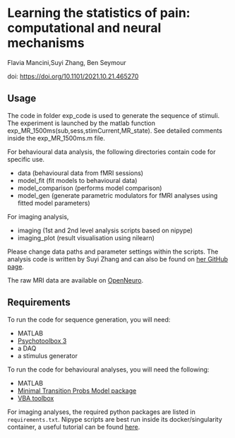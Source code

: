 # Learning the statistics of pain: computational and neural mechanisms

Flavia Mancini,Suyi Zhang, Ben Seymour

doi: https://doi.org/10.1101/2021.10.21.465270


## Usage

The code in folder exp_code is used to generate the sequence of stimuli.
The experiment is launched by the matlab function exp_MR_1500ms(sub,sess,stimCurrent,MR_state). See detailed comments inside the exp_MR_1500ms.m file.

For behavioural data analysis, the following directories contain code for specific use. 
* data (behavioural data from fMRI sessions)
* model_fit (fit models to behavioural data)
* model_comparison (performs model comparison)
* model_gen (generate parametric modulators for fMRI analyses using fitted model parameters)

For imaging analysis, 
* imaging (1st and 2nd level analysis scripts based on nipype)
* imaging_plot (result visualisation using nilearn)

Please change data paths and parameter settings within the scripts. The analysis code is written by Suyi Zhang and can also be found on [her GitHub page](https://github.com/syzhang/tsl_paper).


The raw MRI data are available on [OpenNeuro](https://openneuro.org/datasets/ds003836).

## Requirements

To run the code for sequence generation, you will need:
* MATLAB
* [Psychotoolbox 3](http://psychtoolbox.org)
* a DAQ
* a stimulus generator

To run the code for behavioural analyses, you will need the following:
* MATLAB
* [Minimal Transition Probs Model package](https://github.com/florentmeyniel/MinimalTransitionProbsModel)
* [VBA toolbox](https://mbb-team.github.io/VBA-toolbox/)

For imaging analyses, the required python packages are listed in `requirements.txt`. Nipype scripts are best run inside its docker/singularity container, a useful tutorial can be found [here](https://miykael.github.io/nipype_tutorial/).


